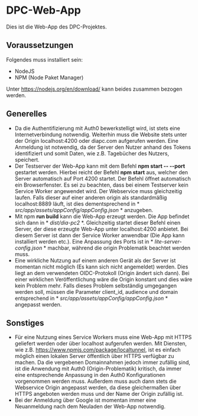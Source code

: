 # DPC-Web-App

Dies ist die Web-App des DPC-Projektes.

## Voraussetzungen

Folgendes muss installiert sein:

* NodeJS
* NPM (Node Paket Manager)

Unter  https://nodejs.org/en/download/ kann beides zusammen bezogen werden.

## Generelles

* Da die Authentifizierung mit Auth0 bewerkstelligt wird, ist stets eine Internetverbindung notwendig. Weiterhin muss die Website stets unter der Origin localhost:4200 oder diapc.com aufgerufen werden. Eine Anmeldung ist notwendig, da der Server den Nutzer anhand des Tokens identifiziert und somit Daten, wie z.B. Tagebücher des Nutzers, speichert.
* Der Testserver der Web-App kann mit dem Befehl **npm start -- --port** gestartet werden. Hierbei reicht der Befehl **npm start** aus, welcher den Server automatisch auf Port 4200 startet. Der Befehl öffnet automatisch ein Browserfenster. Es sei zu beachten, dass bei einem Testserver kein Service Worker angewendet wird. Der Webservice muss gleichzeitig laufen. Falls dieser auf einer anderen origin als standardmäßig localhost:8889 läuft, ist dies dementsprechend in * *src/app/assets/appConfig/appConfig.json* * anzugeben.
* Mit npm **run build** kann die Web-App erzeugt werden. Die App befindet sich dann in * *dist/dia-pc2* *. Gleichzeitig startet dieser Befehl einen Server, der diese erzeugte Web-App unter localhost:4200 anbietet. Bei diesem Server ist dann der Service Worker anwendbar (Die App kann installiert werden etc.). Eine Anpassung des Ports ist in * *lite-server-config.json* * machbar, während die origin Problematik beachtet werden muss.
* Eine wirkliche Nutzung auf einem anderen Gerät als der Server ist momentan nicht möglich (Es kann sich nicht angemeldet) werden. Dies liegt an dem verwendeten OIDC-Protokoll (Origin ändert sich dann). Bei einer wirklichen Veröffentlichung wäre die Origin konstant und dies wäre kein Problem mehr. Falls dieses Problem selbständig umgegangen werden soll, müssen die Parameter client_id, audience und domain entsprechend in * *src/app/assets/appConfig/appConfig.json* * angepasst werden.

## Sonstiges

* Für eine Nutzung eines Service Workers muss eine Web-App mit HTTPS geliefert werden oder über localhost aufgerufen werden. Mit Diensten, wie z.B. https://www.npmjs.com/package/localtunnel, ist es einfach möglich einen lokalen Server öffentlich über HTTPS verfügbar zu machen. Da die vergebenen Domainnahmen jedoch immer zufällig sind, ist die Anwendung mit Auth0 (Origin-Problematik) kritisch, da immer eine entsprechende Anpassung in den Auth0 Konfigurationen vorgenommen werden muss. Außerdem muss auch dann stets die Webservice Origin angepasst werden, da diese gleichermaßen über HTTPS angeboten werden muss und der Name der Origin zufällig ist.
* Bei der Anmeldung über Google ist momentan immer eine Neuanmeldung nach dem Neuladen der Web-App notwendig.